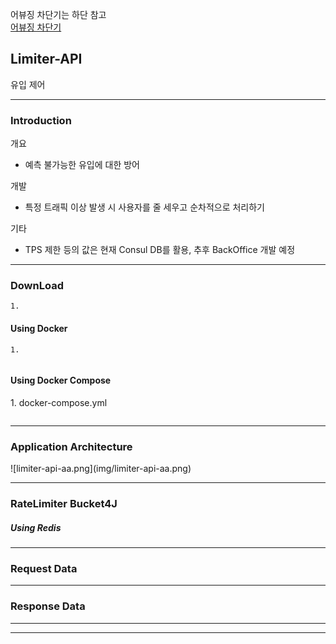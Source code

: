 
어뷰징 차단기는 하단 참고 </br>
<a href="https://github.com/sh970901/traffic-abuse">어뷰징 차단기</a>

<h2>Limiter-API</h2> 유입 제어

---
<h3>Introduction</h3>
<p>개요</p>

- 예측 불가능한 유입에 대한 방어

<p>개발</p>

- 특정 트래픽 이상 발생 시 사용자를 줄 세우고 순차적으로 처리하기

<p>기타</p>

- TPS 제한 등의 값은 현재 Consul DB를 활용, 추후 BackOffice 개발 예정

---
<h3>DownLoad</h3>

```
1. 
```

<h4>Using Docker</h4>

```
1. 
```
```
```

<h4> Using Docker Compose </h4>
1. docker-compose.yml

```
```


---
<h3>Application Architecture</h3>
![limiter-api-aa.png](img/limiter-api-aa.png)


---
<h3>RateLimiter Bucket4J</h3>
<h5>Using Redis</h5>


---

<h3> Request Data </h3>

---

<h3> Response Data </h3>
    

---

---
